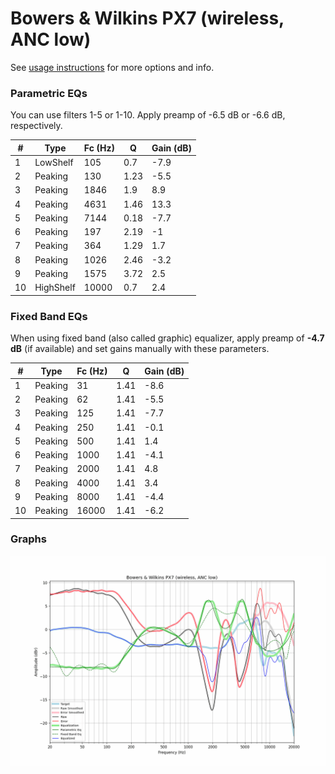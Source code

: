 # Bowers & Wilkins PX7 (wireless, ANC low)
See [usage instructions](https://github.com/jaakkopasanen/AutoEq#usage) for more options and info.

### Parametric EQs
You can use filters 1-5 or 1-10. Apply preamp of -6.5 dB or -6.6 dB, respectively.

|   # | Type      |   Fc (Hz) |    Q |   Gain (dB) |
|-----|-----------|-----------|------|-------------|
|   1 | LowShelf  |       105 | 0.7  |        -7.9 |
|   2 | Peaking   |       130 | 1.23 |        -5.5 |
|   3 | Peaking   |      1846 | 1.9  |         8.9 |
|   4 | Peaking   |      4631 | 1.46 |        13.3 |
|   5 | Peaking   |      7144 | 0.18 |        -7.7 |
|   6 | Peaking   |       197 | 2.19 |        -1   |
|   7 | Peaking   |       364 | 1.29 |         1.7 |
|   8 | Peaking   |      1026 | 2.46 |        -3.2 |
|   9 | Peaking   |      1575 | 3.72 |         2.5 |
|  10 | HighShelf |     10000 | 0.7  |         2.4 |

### Fixed Band EQs
When using fixed band (also called graphic) equalizer, apply preamp of **-4.7 dB** (if available) and set gains manually with these parameters.

|   # | Type    |   Fc (Hz) |    Q |   Gain (dB) |
|-----|---------|-----------|------|-------------|
|   1 | Peaking |        31 | 1.41 |        -8.6 |
|   2 | Peaking |        62 | 1.41 |        -5.5 |
|   3 | Peaking |       125 | 1.41 |        -7.7 |
|   4 | Peaking |       250 | 1.41 |        -0.1 |
|   5 | Peaking |       500 | 1.41 |         1.4 |
|   6 | Peaking |      1000 | 1.41 |        -4.1 |
|   7 | Peaking |      2000 | 1.41 |         4.8 |
|   8 | Peaking |      4000 | 1.41 |         3.4 |
|   9 | Peaking |      8000 | 1.41 |        -4.4 |
|  10 | Peaking |     16000 | 1.41 |        -6.2 |

### Graphs
![](./Bowers%20&%20Wilkins%20PX7%20(wireless,%20ANC%20low).png)
